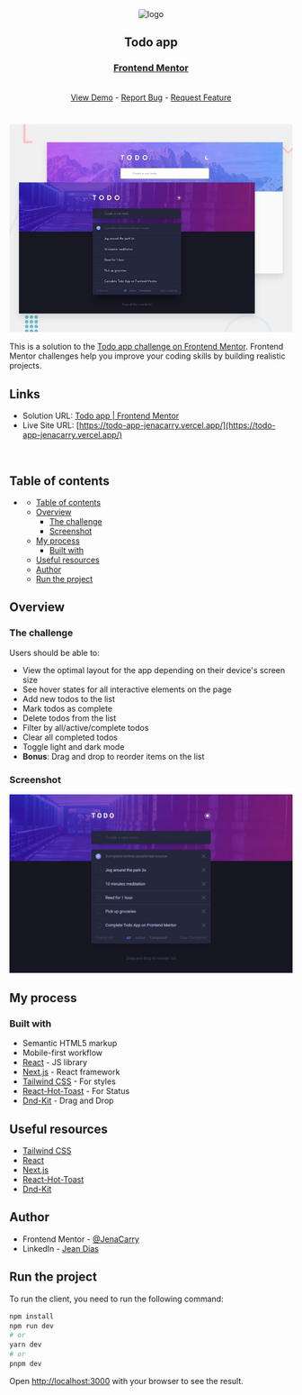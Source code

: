 <div align="center">

  <img src="https://www.frontendmentor.io/static/images/logo-mobile.svg" alt="logo" width="60" height="auto">

  <h2>Todo app</h2>

  <h3>
    <a href="">
      <strong>Frontend Mentor</strong>
    </a>
  </h3>

  <br>

  <div align="center">
    <a href="https://todo-app-jenacarry.vercel.app/">View Demo</a>
    -
    <a href="https://github.com/JenaCarry/todo-app/issues">Report Bug</a>
    -
    <a href="https://github.com/JenaCarry/todo-app/pulls">Request Feature</a>
  </div>

</div>

#

<div align="center">

![](./public/desktop-preview.jpg)

</div>

This is a solution to the [Todo app challenge on Frontend Mentor](https://www.frontendmentor.io/challenges/todo-app-Su1_KokOW). Frontend Mentor challenges help you improve your coding skills by building realistic projects.

<h2>Links</h2>

- Solution URL: [Todo app | Frontend Mentor]()
- Live Site URL: [https://todo-app-jenacarry.vercel.app/](https://todo-app-jenacarry.vercel.app/)

<br>

## Table of contents

- [](#)
  - [Table of contents](#table-of-contents)
  - [Overview](#overview)
    - [The challenge](#the-challenge)
    - [Screenshot](#screenshot)
  - [My process](#my-process)
    - [Built with](#built-with)
  - [Useful resources](#useful-resources)
  - [Author](#author)
  - [Run the project](#run-the-project)

## Overview

### The challenge

Users should be able to:

- View the optimal layout for the app depending on their device's screen size
- See hover states for all interactive elements on the page
- Add new todos to the list
- Mark todos as complete
- Delete todos from the list
- Filter by all/active/complete todos
- Clear all completed todos
- Toggle light and dark mode
- **Bonus**: Drag and drop to reorder items on the list

### Screenshot

![](./public/screenshot.jpg)

## My process

### Built with

- Semantic HTML5 markup
- Mobile-first workflow
- [React](https://reactjs.org/) - JS library
- [Next.js](https://nextjs.org/) - React framework
- [Tailwind CSS](https://tailwindcss.com/) - For styles
- [React-Hot-Toast](https://react-hot-toast.com/) - For Status
- [Dnd-Kit](https://dndkit.com/) - Drag and Drop

## Useful resources

- [Tailwind CSS](https://tailwindcss.com/)
- [React](https://reactjs.org/)
- [Next.js](https://nextjs.org/)
- [React-Hot-Toast](https://react-hot-toast.com/)
- [Dnd-Kit](https://dndkit.com/)

## Author

- Frontend Mentor - [@JenaCarry](https://www.frontendmentor.io/profile/JenaCarry)
- LinkedIn - [Jean Dias](https://www.linkedin.com/in/jean-dias-0900a1260/)

## Run the project

To run the client, you need to run the following command:

```bash
npm install
npm run dev
# or
yarn dev
# or
pnpm dev
```

Open [http://localhost:3000](http://localhost:3000) with your browser to see the result.
